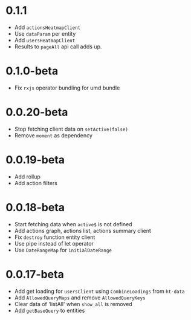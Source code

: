 # 0.1.1
- Add `actionsHeatmapClient`
- Use `dataParam` per entity
- Add `usersHeatmapClient`
- Results to `pageAll` api call adds up.

# 0.1.0-beta
- Fix `rxjs` operator bundling for umd bundle

# 0.0.20-beta
- Stop fetching client data on `setActive(false)`
- Remove `moment` as dependency

# 0.0.19-beta
- Add rollup
- Add action filters

# 0.0.18-beta
- Start fetching data when `active$` is not defined
- Add actions graph, actions list, actions summary client
- Fix `destroy` function entity client
- Use pipe instead of let operator
- Use `DateRangeMap` for `initialDateRange`

# 0.0.17-beta
- Add get loading for `usersClient` using `CombineLoadings` from `ht-data`
- Add `AllowedQueryMaps` and remove `AllowedQueryKeys`
- Clear data of 'listAll' when `show_all` is removed
- Add `getBaseQuery` to entities